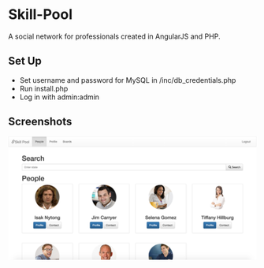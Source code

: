 # Skill-Pool
A social network for professionals created in AngularJS and PHP.

## Set Up
- Set username and password for MySQL in /inc/db_credentials.php
- Run install.php
- Log in with admin:admin

## Screenshots
![Screenshot](screenshot_1.png "")
